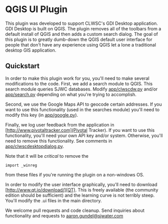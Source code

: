 # QGIS UI Plugin

This plugin was developed to support CLWSC's GDI Desktop application. GDI 
Desktop is built on QGIS. The plugin removes all of the toolbars from a default 
install of QGIS and then adds a custom search dialog. The goal of this plugin is 
to greatly dumb-down the QGIS default user interface for people that don't have 
any experience using QGIS let a lone a traditional desktop GIS application.

## Quickstart

In order to make this plugin work for you, you'll need to make several 
modifications to the code. First, we add a search module to QGIS. This search
module queries SJWC databases. Modify [app/clwscdw.py](app/clwscdw.py) and/or 
[app/search.py](app/search.py) depending on what you're trying to accomplish.

Second, we use the Google Maps API to geocode certain addresses. If you want to
use this functionality (used in the searches module) you'll need to modify this 
key (in [app/google.py](app/google.py)).

Finally, we log user feedback from the application in
[http://www.pivotaltracker.com](Pivotal Tracker). If you want to use this
functionality, you'll need your own API key and/or system. Otherwise, you'll
need to remove this functionality. See comments in
[app/clwscdesktopdialog.py](app/clwscdesktopdialog.py).

Note that it will be *critical* to remove the
```
import _winreg
```
from these files if you're running the plugin on a non-windows OS.  

In order to modify the user interface graphically, you'll need to download
[http://www.qt.io/download/](QT). This is freely available (the community
edition should be sufficient) and the learning  curve is not terribly steep.
You'll modify the .ui files in the main directory.

We welcome pull requests and code cleanup. Send inquiries about functionality
and requests to [aaron.gundel@sjwater.com](aaron.gundel@sjwater.com)